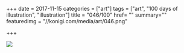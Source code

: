 +++
date = 2017-11-15
categories = ["art"]
tags = ["art", "100 days of illustration", "illustration"]
title = "046/100"
href= ""
summary=""
featuredimg = "//konigi.com/media/art/046.png"

+++

<img src="//konigi.com/media/art/046.png" />
